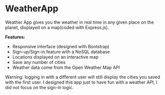 # WeatherApp
Weather App gives you the weather in real time in any given place on the planet, displayed on a map(coded with Express.js).


**Features:**

- Responsive interface (designed with Bootstrap)
- Sign-up/Sign-in feature with a NoSQL database
- Locations displayed on an interactive map
- Save any number of cities
- Weather data come from the Open Weather Map API

Warning: logging in with a different user will still display the cities you saved with the first user. I designed this app just to have fun with a weather API, I did not focus on the sign-in logic.
